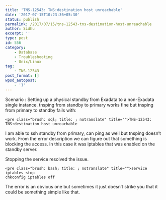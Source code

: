 ```yaml
---
title: 'TNS-12543: TNS:destination host unreachable'
date: '2017-07-15T10:23:36+05:30'
status: publish
permalink: /2017/07/15/tns-12543-tns-destination-host-unreachable
author: Sidhu
excerpt: ''
type: post
id: 556
category:
    - Database
    - Troubleshooting
    - Unix/Linux
tag:
    - TNS-12543
post_format: []
wpsd_autopost:
    - '1'
---
```

Scenario : Setting up a physical standby from Exadata to a non-Exadata single instance. tnsping from standby to primary works fine but tnsping from primary to standby fails with:

```
<pre class="brush: sql; title: ; notranslate" title="">TNS-12543: TNS:destination host unreachable
```

I am able to ssh standby from primary, can ping as well but tnsping doesn’t work. From the error description we can figure out that something is blocking the access. In this case it was iptables that was enabled on the standby server.

Stopping the service resolved the issue.

```
<pre class="brush: bash; title: ; notranslate" title="">service iptables stop
chkconfig iptables off
```

The error is an obvious one but sometimes it just doesn’t strike you that it could be something simple like that.